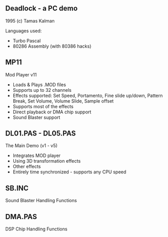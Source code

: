 Deadlock - a PC demo
--------------------
1995 (c) Tamas Kalman

Languages used:
- Turbo Pascal
- 80286 Assembly (with 80386 hacks)

MP11
----
Mod Player v11
- Loads & Plays .MOD files
- Supports up to 32 channels
- Effects supported: Set Speed, Portamento, Fine slide up/down, Pattern Break, Set Volume, Volume Slide, Sample offset
- Supports most of the effects
- Direct playback or DMA chip support
- Sound Blaster support


DL01.PAS - DL05.PAS
-------------------
The Main Demo (v1 - v5)
- Integrates MOD player
- Using 3D transformation effects
- Other effects
- Entirely time synchronized - supports any CPU speed

SB.INC
------
Sound Blaster Handling Functions

DMA.PAS
-------
DSP Chip Handling Functions
